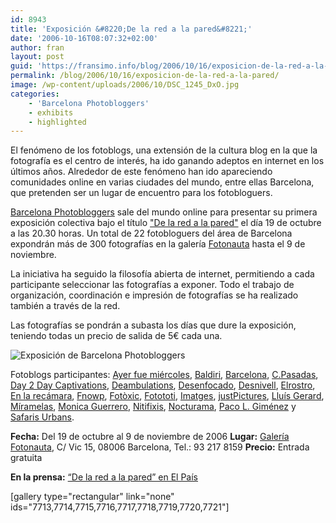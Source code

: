 ```yaml
---
id: 8943
title: 'Exposición &#8220;De la red a la pared&#8221;'
date: '2006-10-16T08:07:32+02:00'
author: fran
layout: post
guid: 'https://fransimo.info/blog/2006/10/16/exposicion-de-la-red-a-la-pared/'
permalink: /blog/2006/10/16/exposicion-de-la-red-a-la-pared/
image: /wp-content/uploads/2006/10/DSC_1245_DxO.jpg
categories:
    - 'Barcelona Photobloggers'
    - exhibits
    - highlighted
---
```


El fenómeno de los fotoblogs, una extensión de la cultura blog en la que la fotografía es el centro de interés, ha ido ganando adeptos en internet en los últimos años. Alrededor de este fenómeno han ido apareciendo comunidades online en varias ciudades del mundo, entre ellas Barcelona, que pretenden ser un lugar de encuentro para los fotobloguers.

<a href="http://barcelonaphotobloggers.org/">Barcelona Photobloggers</a> sale del mundo online para presentar su primera exposición colectiva bajo el título <a href="http://web.mac.com/santiagogarces/iWeb/fotonautaesp/exposiciones/B6DFE02E-5489-4D82-834E-0189286E691C.html">"De la red a la pared"</a> el día 19 de octubre a las 20.30 horas. Un total de 22 fotobloguers del área de Barcelona expondrán más de 300 fotografías en la galería <a href="http://www.fotonauta.com/">Fotonauta</a> hasta el 9 de noviembre.

La iniciativa ha seguido la filosofía abierta de internet, permitiendo a cada participante seleccionar las fotografías a exponer. Todo el trabajo de organización, coordinación e impresión de fotografías se ha realizado también a través de la red.

Las fotografías se pondrán a subasta los días que dure la exposición, teniendo todas un precio de salida de 5€ cada una.

<img alt="Exposición de Barcelona Photobloggers" src="https://fransimo.info/wp-content/uploads/2016/02/exposicionbcnphotobloggers.jpg" class="aligncenter" />

Fotoblogs participantes: <a href="http://www.ayerfuemiercoles.com/">Ayer fue miércoles</a>, <a href="http://www.baldiri.net/">Baldiri</a>, <a href="http://barcelona.visualblogging.com/">Barcelona</a>, <a href="http://www.fotocpasadas.blogspot.com/">C.Pasadas</a>, <a href="http://sebastian.yepes.in/">Day 2 Day Captivations</a>, <a href="http://papalimbo.my-expressions.com/">Deambulations</a>, <a href="http://www.desenfocado.com/">Desenfocado</a>, <a href="http://www.desnivell.com/">Desnivell</a>, <a href="http://www.elrostro.com/">Elrostro</a>, <a href="http://www.enlarecamara.com/">En la recámara</a>, <a href="http://www.fnowp.blogspot.com/">Fnowp</a>, <a href="http://www.fotoxic.org/">Fotòxic</a>, <a href="http://www.fotototi.blogspot.com/">Fotototi</a>, <a href="http://www.imatges.net/">Imatges</a>, <a href="http://justpictures.inhubi.com/">justPictures</a>, <a href="http://www.lluisgerard.com/">Lluís Gerard</a>, <a href="http://www.miramela.com/fotoblog/">Míramelas</a>, <a href="http://monica-guerrero.blogspot.com/">Monica Guerrero</a>, <a href="http://www.nitifixis.com/">Nitifixis</a>, <a href="http://www.marceloaurelio.com/nocturama/">Nocturama</a>, <a href="http://pacolopez.blogspot.com/">Paco L. Giménez</a> y <a href="http://safarisurbans.blogspot.com/">Safaris Urbans</a>.

<strong>Fecha:</strong> Del 19 de octubre al 9 de noviembre de 2006
<strong>Lugar:</strong> <a href="http://www.fotonauta.com/">Galería Fotonauta</a>, C/ Vic 15, 08006 Barcelona, Tel.: 93 217 8159
<strong>Precio:</strong> Entrada gratuita

<strong>En la prensa:</strong> <a href="http://fransimo.info/blog/2006/10/19/de-la-red-a-la-pared-en-el-pais/">“De la red a la pared” en El País</a>

[gallery type="rectangular" link="none" ids="7713,7714,7715,7716,7717,7718,7719,7720,7721"]